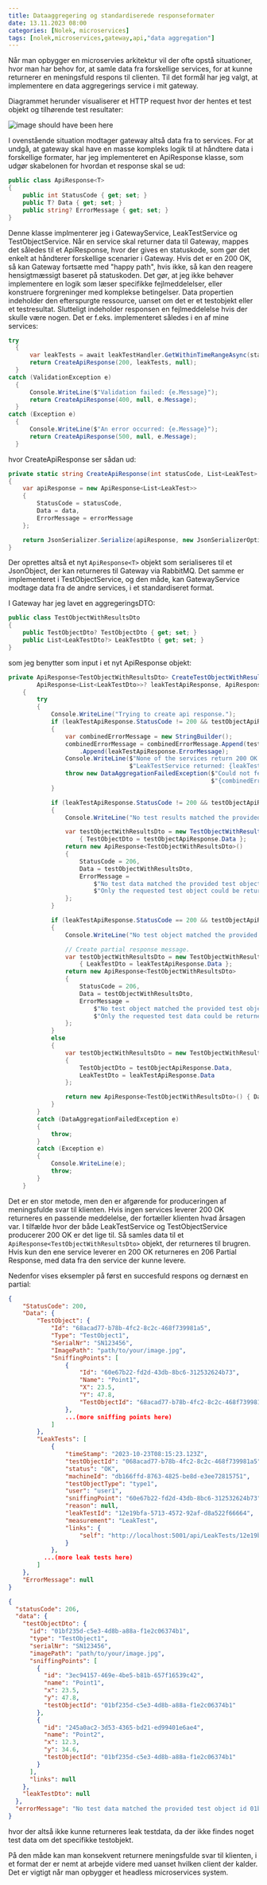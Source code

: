 ```yaml
---
title: Dataaggregering og standardiserede responseformater
date: 13.11.2023 08:00
categories: [Nolek, microservices]
tags: [nolek,microservices,gateway,api,"data aggregation"]
---
```


Når man opbygger en microservies arkitektur vil der ofte opstå situationer, hvor man har behov for, at samle data fra 
forskellige services, for at kunne returnerer en meningsfuld respons til clienten. Til det formål har jeg valgt, 
at implementere en data aggregerings service i mit gateway.

Diagrammet herunder visualiserer et HTTP request hvor der hentes et test objekt og tilhørende test resultater:

<img src="/assets/images/data-aggregation1.png" alt="image should have been here">

I ovenstående situation modtager gateway altså data fra to services. For at undgå, at gateway skal have en masse
kompleks logik til at håndtere data i forskellige formater, har jeg implementeret en ApiResponse klasse, som udgør
skabelonen for hvordan et response skal se ud:

```c#
public class ApiResponse<T>
{
    public int StatusCode { get; set; }
    public T? Data { get; set; }
    public string? ErrorMessage { get; set; }
}
```

Denne klasse implmenterer jeg i GatewayService, LeakTestService og TestObjectService. Når en service skal returner
data til Gateway, mappes det således til et ApiResponse, hvor der gives en statuskode, som gør det enkelt at håndterer
forskellige scenarier i Gateway. Hvis det er en 200 OK, så kan Gateway fortsætte med "happy path", hvis ikke, så kan
den reagere hensigtmæssigt baseret på statuskoden. Det gør, at jeg ikke behøver implementere en logik som læser 
specifikke fejlmeddelelser, eller konstruere forgreninger med komplekse betingelser. Data propertien indeholder den
efterspurgte ressource, uanset om det er et testobjekt eller et testresultat. Slutteligt indeholder responsen en 
fejlmeddelelse hvis der skulle være nogen. Det er f.eks. implementeret således i en af mine services:

```c#
try
  {
      var leakTests = await leakTestHandler.GetWithinTimeRangeAsync(start, end);
      return CreateApiResponse(200, leakTests, null);
  }
catch (ValidationException e)
  {
      Console.WriteLine($"Validation failed: {e.Message}");
      return CreateApiResponse(400, null, e.Message);
  }
catch (Exception e)
  {
      Console.WriteLine($"An error occurred: {e.Message}");
      return CreateApiResponse(500, null, e.Message);
  }
```
hvor CreateApiResponse ser sådan ud:
```c#
private static string CreateApiResponse(int statusCode, List<LeakTest> data, string errorMessage)
{
    var apiResponse = new ApiResponse<List<LeakTest>>
    {
        StatusCode = statusCode,
        Data = data,
        ErrorMessage = errorMessage
    };

    return JsonSerializer.Serialize(apiResponse, new JsonSerializerOptions { WriteIndented = true });
}
```
Der oprettes altså et nyt `ApiResponse<T>` objekt som serialiseres til et JsonObject, der kan returneres til Gateway
via RabbitMQ. Det samme er implementeret i TestObjectService, og den måde, kan GatewayService modtage data fra 
de andre services, i et standardiseret format. 

I Gateway har jeg lavet en aggregeringsDTO:

```c#
public class TestObjectWithResultsDto
{
    public TestObjectDto? TestObjectDto { get; set; }
    public List<LeakTestDto?> LeakTestDto { get; set; }
}
```
som jeg benytter som input i et nyt ApiResponse objekt:
```c#
private ApiResponse<TestObjectWithResultsDto> CreateTestObjectWithResultsDto(
        ApiResponse<List<LeakTestDto>>? leakTestApiResponse, ApiResponse<TestObjectDto>? testObjectApiResponse)
    {
        try
        {
            Console.WriteLine("Trying to create api response.");
            if (leakTestApiResponse.StatusCode != 200 && testObjectApiResponse.StatusCode != 200)
            {
                var combinedErrorMessage = new StringBuilder();
                combinedErrorMessage = combinedErrorMessage.Append(testObjectApiResponse.ErrorMessage)
                    .Append(leakTestApiResponse.ErrorMessage);
                Console.WriteLine($"None of the services return 200 OK. TestObjectService returned: {testObjectApiResponse.StatusCode} with message: {testObjectApiResponse.ErrorMessage}. " +
                                  $"LeakTestService returned: {leakTestApiResponse.StatusCode} with message: {leakTestApiResponse.ErrorMessage}.");
                throw new DataAggregationFailedException($"Could not fetch message due to the follow error(s): " +
                                                         $"{combinedErrorMessage}");
            }

            if (leakTestApiResponse.StatusCode != 200 && testObjectApiResponse.StatusCode == 200)
            {
                Console.WriteLine("No test results matched the provided id. Creating partial response.");

                var testObjectWithResultsDto = new TestObjectWithResultsDto()
                    { TestObjectDto = testObjectApiResponse.Data };
                return new ApiResponse<TestObjectWithResultsDto>()
                {
                    StatusCode = 206,
                    Data = testObjectWithResultsDto,
                    ErrorMessage =
                        $"No test data matched the provided test object id {testObjectApiResponse.Data.Id}. " +
                        $"Only the requested test object could be returned. {leakTestApiResponse.ErrorMessage}"
                };
            }

            if (leakTestApiResponse.StatusCode == 200 && testObjectApiResponse.StatusCode != 200)
            {
                Console.WriteLine("No test object matched the provided id. Creating partial response.");

                // Create partial response message. 
                var testObjectWithResultsDto = new TestObjectWithResultsDto
                    { LeakTestDto = leakTestApiResponse.Data };
                return new ApiResponse<TestObjectWithResultsDto>
                {
                    StatusCode = 206,
                    Data = testObjectWithResultsDto,
                    ErrorMessage =
                        $"No test object matched the provided test object id {leakTestApiResponse.Data.SingleOrDefault().LeakTestId}. " +
                        $"Only the requested test data could be returned. {testObjectApiResponse.ErrorMessage}"
                };
            }
            else
            {
                var testObjectWithResultsDto = new TestObjectWithResultsDto
                {
                    TestObjectDto = testObjectApiResponse.Data, 
                    LeakTestDto = leakTestApiResponse.Data
                };

                return new ApiResponse<TestObjectWithResultsDto>() { Data = testObjectWithResultsDto ,StatusCode = 200};
            }
        }
        catch (DataAggregationFailedException e)
        {
            throw;
        }
        catch (Exception e)
        {
            Console.WriteLine(e);
            throw;
        }
    }
```

Det er en stor metode, men den er afgørende for produceringen af meningsfulde svar til klienten. Hvis ingen services
leverer 200 OK returneres en passende meddelelse, der fortæller klienten hvad årsagen var. I tilfælde
hvor der både LeakTestService og TestObjectService producerer 200 OK er det lige til. Så samles data til et 
`ApiResponse<TestObjectWithResultsDto>` objekt, der returneres til brugren. Hvis kun den ene service leverer
en 200 OK returneres en 206 Partial Response, med data fra den service der kunne levere. 

Nedenfor vises eksempler på først en succesfuld respons og dernæst en partial:
```json
{
    "StatusCode": 200,
    "Data": {
        "TestObject": {
            "Id": "68acad77-b78b-4fc2-8c2c-468f739981a5",
            "Type": "TestObject1",
            "SerialNr": "SN123456",
            "ImagePath": "path/to/your/image.jpg",
            "SniffingPoints": [
                {
                    "Id": "60e67b22-fd2d-43db-8bc6-312532624b73",
                    "Name": "Point1",
                    "X": 23.5,
                    "Y": 47.8,
                    "TestObjectId": "68acad77-b78b-4fc2-8c2c-468f739981a5"
                },
                ...(more sniffing points here)
            ]
        },
        "LeakTests": [
            {
                "timeStamp": "2023-10-23T08:15:23.123Z",
                "testObjectId": "068acad77-b78b-4fc2-8c2c-468f739981a5",
                "status": "OK",
                "machineId": "db166ffd-8763-4825-be8d-e3ee72815751",
                "testObjectType": "type1",
                "user": "user1",
                "sniffingPoint": "60e67b22-fd2d-43db-8bc6-312532624b73",
                "reason": null,
                "leakTestId": "12e19bfa-5713-4572-92af-d8a522f66664",
                "measurement": "LeakTest",
                "links": {
                    "self": "http://localhost:5001/api/LeakTests/12e19bfa-5713-4572-92af-d8a522f66664"
                }
            },
          ...(more leak tests here)
        ]
    },
    "ErrorMessage": null
}
```
```json
{
  "statusCode": 206,
  "data": {
    "testObjectDto": {
      "id": "01bf235d-c5e3-4d8b-a88a-f1e2c06374b1",
      "type": "TestObject1",
      "serialNr": "SN123456",
      "imagePath": "path/to/your/image.jpg",
      "sniffingPoints": [
        {
          "id": "3ec94157-469e-4be5-b81b-657f16539c42",
          "name": "Point1",
          "x": 23.5,
          "y": 47.8,
          "testObjectId": "01bf235d-c5e3-4d8b-a88a-f1e2c06374b1"
        },
        {
          "id": "245a0ac2-3d53-4365-bd21-ed99401e6ae4",
          "name": "Point2",
          "x": 12.3,
          "y": 34.6,
          "testObjectId": "01bf235d-c5e3-4d8b-a88a-f1e2c06374b1"
        }
      ],
      "links": null
    },
    "leakTestDto": null
  },
  "errorMessage": "No test data matched the provided test object id 01bf235d-c5e3-4d8b-a88a-f1e2c06374b1. Only the requested test object could be returned. No test results match the specified tag key-value pair."
}
```
hvor der altså ikke kunne returneres leak testdata, da der ikke findes noget test data om det specifikke testobjekt.

På den måde kan man konsekvent returnere meningsfulde svar til klienten, i et format der er nemt at arbejde videre med
uanset hvilken client der kalder. Det er vigtigt når man opbygger et headless microservices system.
